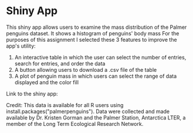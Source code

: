# Shiny App

This shiny app allows users to examine the mass distribution of the Palmer penguins dataset. It shows a histogram of penguins' body mass
For the purposes of this assignment I selected these 3 features to improve the app's utility:
  1. An interactive table in which the user can select the number of entries, search for entries, and order the data
  2. A button allowing users to download a .csv file of the table
  3. A plot of penguin mass in which users can select the range of data displayed and the color fill

Link to the shiny app: 

  Credit: This data is available for all R users using install.packages("palmerpenguins"). Data were collected and made available by Dr. Kristen Gorman and the Palmer Station, Antarctica LTER, a member of the Long Term Ecological Research Network.
